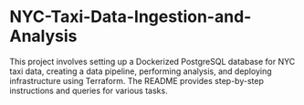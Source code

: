 # NYC-Taxi-Data-Ingestion-and-Analysis
This project involves setting up a Dockerized PostgreSQL database for NYC taxi data, creating a data pipeline, performing analysis, and deploying infrastructure using Terraform. The README provides step-by-step instructions and queries for various tasks.
